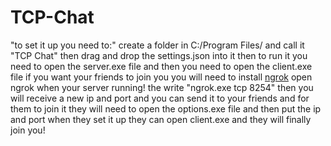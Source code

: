 # TCP-Chat

"to set it up you need to:"
create a folder in C:/Program Files/
and call it "TCP Chat"
then drag and drop the settings.json
into it
then to run it you need to open the
server.exe file
and then you need to open the client.exe file
if you want your friends to join you
you will need to install [ngrok](https://ngrok.com/)
open ngrok when your server running!
the write "ngrok.exe tcp 8254"
then you will receive a new ip
and port and you can send it to
your friends
and for them to join it they
will need to open the options.exe
file and then put the ip and port
when they set it up they can open
client.exe and they will finally
join you!
